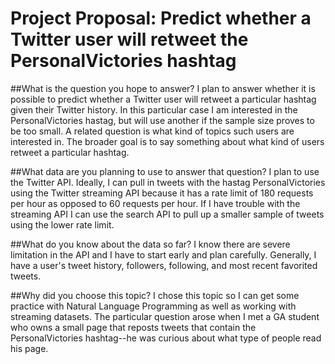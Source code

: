 # Project Proposal: Predict whether a Twitter user will retweet the PersonalVictories hashtag

##What is the question you hope to answer?
I plan to answer whether it is possible to predict whether a Twitter user will retweet a particular hashtag given their Twitter history. In this particular case I am interested in the PersonalVictories hastag, but will use another if the sample size proves to be too small. A related question is what kind of topics such users are interested in. The broader goal is to say something about what kind of users retweet a particular hashtag.

##What data are you planning to use to answer that question?
I plan to use the Twitter API. Ideally, I can pull in tweets with the hastag PersonalVictories using the Twitter streaming API because it has a rate limit of 180 requests per hour as opposed to 60 requests per hour. If I have trouble with the streaming API I can use the search API to pull up a smaller sample of tweets using the lower rate limit.

##What do you know about the data so far?
I know there are severe limitation in the API and I have to start early and plan carefully. Generally, I have a user's tweet history, followers, following, and most recent favorited tweets.

##Why did you choose this topic?
I chose this topic so I can get some practice with Natural Language Programming as well as working with streaming datasets. The particular question arose when I met a GA student who owns a small page that reposts tweets that contain the PersonalVictories hashtag--he was curious about what type of people read his page. 
